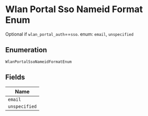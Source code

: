 
# Wlan Portal Sso Nameid Format Enum

Optional if `wlan_portal_auth`==`sso`. enum: `email`, `unspecified`

## Enumeration

`WlanPortalSsoNameidFormatEnum`

## Fields

| Name |
|  --- |
| `email` |
| `unspecified` |

